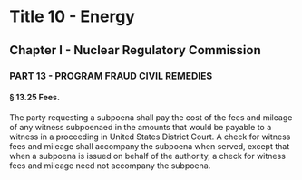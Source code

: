 
# Title 10 - Energy
## Chapter I - Nuclear Regulatory Commission
### PART 13 - PROGRAM FRAUD CIVIL REMEDIES
#### § 13.25 Fees.

The party requesting a subpoena shall pay the cost of the fees and mileage of any witness subpoenaed in the amounts that would be payable to a witness in a proceeding in United States District Court. A check for witness fees and mileage shall accompany the subpoena when served, except that when a subpoena is issued on behalf of the authority, a check for witness fees and mileage need not accompany the subpoena.
